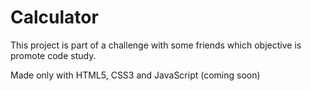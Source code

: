 # Calculator

This project is part of a challenge with some friends which objective is promote code study.

Made only with HTML5, CSS3 and JavaScript (coming soon)
